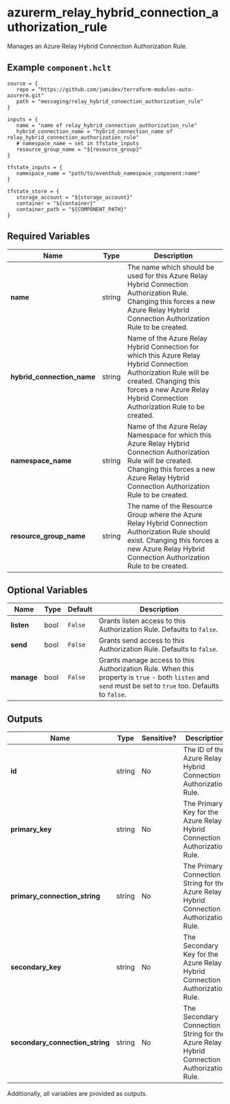 # azurerm_relay_hybrid_connection_authorization_rule

Manages an Azure Relay Hybrid Connection Authorization Rule.

## Example `component.hclt`

```hcl
source = {
   repo = "https://github.com/jumidev/terraform-modules-auto-azurerm.git" 
   path = "messaging/relay_hybrid_connection_authorization_rule" 
}

inputs = {
   name = "name of relay_hybrid_connection_authorization_rule" 
   hybrid_connection_name = "hybrid_connection_name of relay_hybrid_connection_authorization_rule" 
   # namespace_name → set in tfstate_inputs
   resource_group_name = "${resource_group}" 
}

tfstate_inputs = {
   namespace_name = "path/to/eventhub_namespace_component:name" 
}

tfstate_store = {
   storage_account = "${storage_account}" 
   container = "${container}" 
   container_path = "${COMPONENT_PATH}" 
}

```

## Required Variables

| Name | Type |  Description |
| ---- | --------- |  ----------- |
| **name** | string |  The name which should be used for this Azure Relay Hybrid Connection Authorization Rule. Changing this forces a new Azure Relay Hybrid Connection Authorization Rule to be created. | 
| **hybrid_connection_name** | string |  Name of the Azure Relay Hybrid Connection for which this Azure Relay Hybrid Connection Authorization Rule will be created. Changing this forces a new Azure Relay Hybrid Connection Authorization Rule to be created. | 
| **namespace_name** | string |  Name of the Azure Relay Namespace for which this Azure Relay Hybrid Connection Authorization Rule will be created. Changing this forces a new Azure Relay Hybrid Connection Authorization Rule to be created. | 
| **resource_group_name** | string |  The name of the Resource Group where the Azure Relay Hybrid Connection Authorization Rule should exist. Changing this forces a new Azure Relay Hybrid Connection Authorization Rule to be created. | 

## Optional Variables

| Name | Type |  Default  |  Description |
| ---- | --------- |  ----------- | ----------- |
| **listen** | bool |  `False`  |  Grants listen access to this Authorization Rule. Defaults to `false`. | 
| **send** | bool |  `False`  |  Grants send access to this Authorization Rule. Defaults to `false`. | 
| **manage** | bool |  `False`  |  Grants manage access to this Authorization Rule. When this property is `true` - both `listen` and `send` must be set to `true` too. Defaults to `false`. | 



## Outputs

| Name | Type | Sensitive? | Description |
| ---- | ---- | --------- | --------- |
| **id** | string | No  | The ID of the Azure Relay Hybrid Connection Authorization Rule. | 
| **primary_key** | string | No  | The Primary Key for the Azure Relay Hybrid Connection Authorization Rule. | 
| **primary_connection_string** | string | No  | The Primary Connection String for the Azure Relay Hybrid Connection Authorization Rule. | 
| **secondary_key** | string | No  | The Secondary Key for the Azure Relay Hybrid Connection Authorization Rule. | 
| **secondary_connection_string** | string | No  | The Secondary Connection String for the Azure Relay Hybrid Connection Authorization Rule. | 

Additionally, all variables are provided as outputs.
